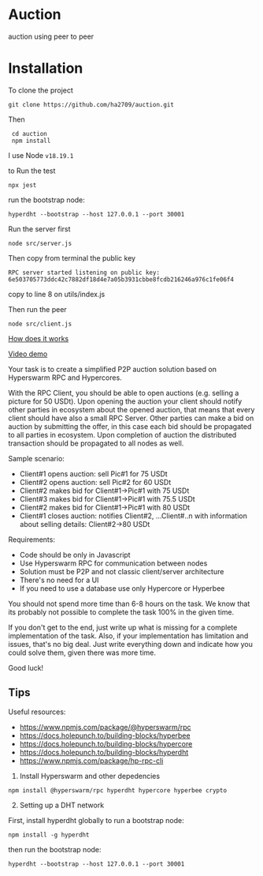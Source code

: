 # Auction
auction using peer to peer

# Installation 

To clone the project 

`git clone https://github.com/ha2709/auction.git`

Then 

```
 cd auction
 npm install 
```

I use Node `v18.19.1`

to Run the test

`npx jest`


run the bootstrap node:

`hyperdht --bootstrap --host 127.0.0.1 --port 30001`

Run the server first

`node src/server.js`

Then copy from terminal the public key

`RPC server started listening on public key: 6e503705773ddc42c7882df18d4e7a05b3931cbbe8fcdb216246a976c1fe06f4`

copy to line 8 on utils/index.js

Then run the peer 

`node src/client.js`

[ How does it works ](https://drive.google.com/file/d/1VgU7P_QYFB9BOWIC_WTWpx56b6h_bBbV/view?usp=sharing)

 [Video demo](https://drive.google.com/file/d/1pho7WSjvrPdjgBevaFvHtDt-a1kzuCTB/view?usp=sharing)
 
Your task is to create a simplified P2P auction solution based on Hyperswarm RPC and Hypercores.

With the RPC Client, you should be able to open auctions (e.g. selling a picture for 50 USDt). Upon opening the auction 
your client should notify other parties in ecosystem about the opened auction, that means that every client should 
have also a small RPC Server. Other parties can make a bid on auction by submitting the offer, in this case each bid
should be propagated to all parties in ecosystem. Upon completion of auction the distributed transaction should be 
propagated to all nodes as well.

Sample scenario:
- Client#1 opens auction: sell Pic#1 for 75 USDt
- Client#2 opens auction: sell Pic#2 for 60 USDt
- Client#2 makes bid for Client#1->Pic#1 with 75 USDt
- Client#3 makes bid for Client#1->Pic#1 with 75.5 USDt
- Client#2 makes bid for Client#1->Pic#1 with 80 USDt
- Client#1 closes auction: notifies Client#2, ...Client#..n with information about selling details: Client#2->80 USDt

Requirements:
- Code should be only in Javascript
- Use Hyperswarm RPC for communication between nodes
- Solution must be P2P and not classic client/server architecture
- There's no need for a UI
- If you need to use a database use only Hypercore or Hyperbee

You should not spend more time than 6-8 hours on the task. We know that its probably not possible to complete the task 100% in the given time.

If you don't get to the end, just write up what is missing for a complete implementation of the task. Also, if your implementation has limitation and issues, that's no big deal. Just write everything down and indicate how you could solve them, given there was more time.

Good luck!

## Tips

Useful resources:
- https://www.npmjs.com/package/@hyperswarm/rpc
- https://docs.holepunch.to/building-blocks/hyperbee
- https://docs.holepunch.to/building-blocks/hypercore
- https://docs.holepunch.to/building-blocks/hyperdht
- https://www.npmjs.com/package/hp-rpc-cli

1. Install Hyperswarm and other depedencies
 
 `npm install @hyperswarm/rpc hyperdht hypercore hyperbee crypto`

2. Setting up a DHT network

First, install hyperdht globally to run a bootstrap node:

`npm install -g hyperdht`

then run the bootstrap node:

`hyperdht --bootstrap --host 127.0.0.1 --port 30001`
